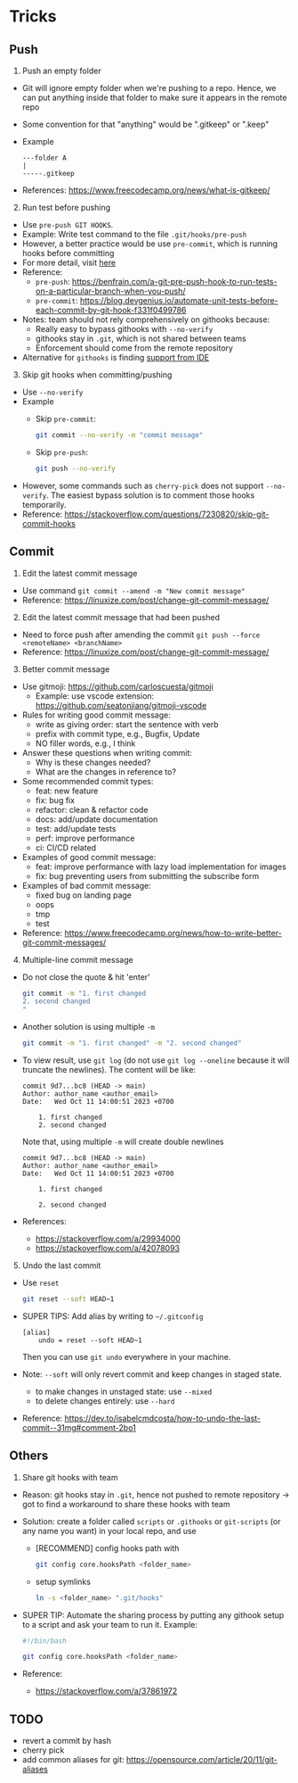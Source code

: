 # Tricks

## Push
1. Push an empty folder
- Git will ignore empty folder when we're pushing to a repo. Hence, we can put anything inside that folder to make sure it appears in the remote repo
- Some convention for that "anything" would be ".gitkeep" or ".keep"
- Example

    ```
    ---folder A
    |
    -----.gitkeep
    ```
- References: https://www.freecodecamp.org/news/what-is-gitkeep/

2. Run test before pushing
- Use `pre-push GIT HOOKS`. 
- Example: Write test command to the file `.git/hooks/pre-push`
- However, a better practice would be use `pre-commit`, which is running hooks before committing
- For more detail, visit [here](../terms/githooks.md)
- Reference: 
    - `pre-push`: https://benfrain.com/a-git-pre-push-hook-to-run-tests-on-a-particular-branch-when-you-push/
    - `pre-commit`: https://blog.devgenius.io/automate-unit-tests-before-each-commit-by-git-hook-f331f0499786
- Notes: team should not rely comprehensively on githooks because: 
    - Really easy to bypass githooks with `--no-verify`
    - githooks stay in `.git`, which is not shared between teams
    - Enforcement should come from the remote repository
- Alternative for `githooks` is finding [support from IDE](https://www.jetbrains.com/go/guide/tips/vcs-run-tests-before-commit/)

3. Skip git hooks when committing/pushing
- Use `--no-verify`
- Example
    - Skip `pre-commit`:
        ```bash
        git commit --no-verify -m "commit message"
        ```
    
    - Skip `pre-push`:
        ```bash
        git push --no-verify
        ```
- However, some commands such as `cherry-pick` does not support `--no-verify`. The easiest bypass solution is to comment those hooks temporarily.
- Reference: https://stackoverflow.com/questions/7230820/skip-git-commit-hooks

## Commit
1. Edit the latest commit message
- Use command `git commit --amend -m "New commit message"`
- Reference: https://linuxize.com/post/change-git-commit-message/

2. Edit the latest commit message that had been pushed
- Need to force push after amending the commit `git push --force <remoteName> <branchName>`
- Reference: https://linuxize.com/post/change-git-commit-message/

3. Better commit message
- Use gitmoji: https://github.com/carloscuesta/gitmoji
    - Example: use vscode extension: https://github.com/seatonjiang/gitmoji-vscode
- Rules for writing good commit message:
    - write as giving order: start the sentence with verb
    - prefix with commit type, e.g., Bugfix, Update
    - NO filler words, e.g., I think
- Answer these questions when writing commit:
    - Why is these changes needed?
    - What are the changes in reference to?
- Some recommended commit types:
    - feat: new feature
    - fix: bug fix
    - refactor: clean & refactor code
    - docs: add/update documentation
    - test: add/update tests
    - perf: improve performance
    - ci: CI/CD related
- Examples of good commit message: 
    - feat: improve performance with lazy load implementation for images
    - fix: bug preventing users from submitting the subscribe form
- Examples of bad commit message:
    - fixed bug on landing page
    - oops
    - tmp
    - test
- Reference: https://www.freecodecamp.org/news/how-to-write-better-git-commit-messages/

4. Multiple-line commit message
- Do not close the quote & hit 'enter'

    ```bash
    git commit -m "1. first changed
    2. second changed
    "
    ```

- Another solution is using multiple `-m`

    ```bash
    git commit -m "1. first changed" -m "2. second changed"
    ```

- To view result, use `git log` (do not use `git log --oneline` because it will truncate the newlines). The content will be like:

    ```
    commit 9d7...bc8 (HEAD -> main)
    Author: author_name <author_email>
    Date:   Wed Oct 11 14:00:51 2023 +0700

        1. first changed
        2. second changed
    ```

    Note that, using multiple `-m` will create double newlines

    ```
    commit 9d7...bc8 (HEAD -> main)
    Author: author_name <author_email>
    Date:   Wed Oct 11 14:00:51 2023 +0700

        1. first changed

        2. second changed
    ```

- References: 
    - https://stackoverflow.com/a/29934000
    - https://stackoverflow.com/a/42078093

5. Undo the last commit
- Use `reset`

    ```bash
    git reset --soft HEAD~1
    ```
- SUPER TIPS: Add alias by writing to `~/.gitconfig`
    ```
    [alias]
        undo = reset --soft HEAD~1
    ```

    Then you can use `git undo` everywhere in your machine.

- Note: `--soft` will only revert commit and keep changes in staged state. 
    - to make changes in unstaged state: use `--mixed`
    - to delete changes entirely: use `--hard`

- Reference: https://dev.to/isabelcmdcosta/how-to-undo-the-last-commit--31mg#comment-2bo1

## Others
1. Share git hooks with team
- Reason: git hooks stay in `.git`, hence not pushed to remote repository -> got to find a workaround to share these hooks with team
- Solution: create a folder called `scripts` or `.githooks` or `git-scripts` (or any name you want) in your local repo, and use
    - [RECOMMEND] config hooks path with 

        ```bash
        git config core.hooksPath <folder_name>
        ```

    - setup symlinks 

        ```bash
        ln -s <folder_name> ".git/hooks"
        ```
- SUPER TIP: Automate the sharing process by putting any githook setup to a script and ask your team to run it. Example:

    ```bash
    #!/bin/bash

    git config core.hooksPath <folder_name>
    ```
- Reference: 
    - https://stackoverflow.com/a/37861972

## TODO

- revert a commit by hash
- cherry pick
- add common aliases for git: https://opensource.com/article/20/11/git-aliases
